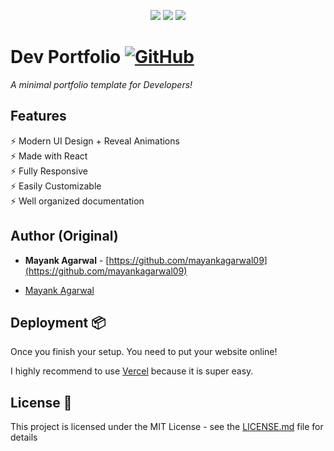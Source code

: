 <p align="center">
<img src="https://img.shields.io/badge/Node.js-339933?style=for-the-badge&logo=nodedotjs&logoColor=white">
<img src="https://img.shields.io/badge/React-20232A?style=for-the-badge&logo=react&logoColor=61DAFB">
<img src="https://img.shields.io/badge/Babel-F9DC3E?style=for-the-badge&logo=babel&logoColor=white">
</p>

# Dev Portfolio [![GitHub](https://img.shields.io/github/license/mayankagarwal09/dev-portfolio?color=blue)](https://github.com/mayankagarwal09/dev-portfolio/blob/master/LICENSE.md)

_A minimal portfolio template for Developers!_

## Features

⚡️ Modern UI Design + Reveal Animations\
⚡️ Made with React\
⚡️ Fully Responsive\
⚡️ Easily Customizable\
⚡️ Well organized documentation

## Author (Original)

- **Mayank Agarwal** - [https://github.com/mayankagarwal09](https://github.com/mayankagarwal09)

- [Mayank Agarwal](https://mayankagarwal.me)

## Deployment 📦

Once you finish your setup. You need to put your website online!

I highly recommend to use [Vercel](https://vercel.app) because it is super easy.

## License 📄

This project is licensed under the MIT License - see the [LICENSE.md](LICENSE.md) file for details

